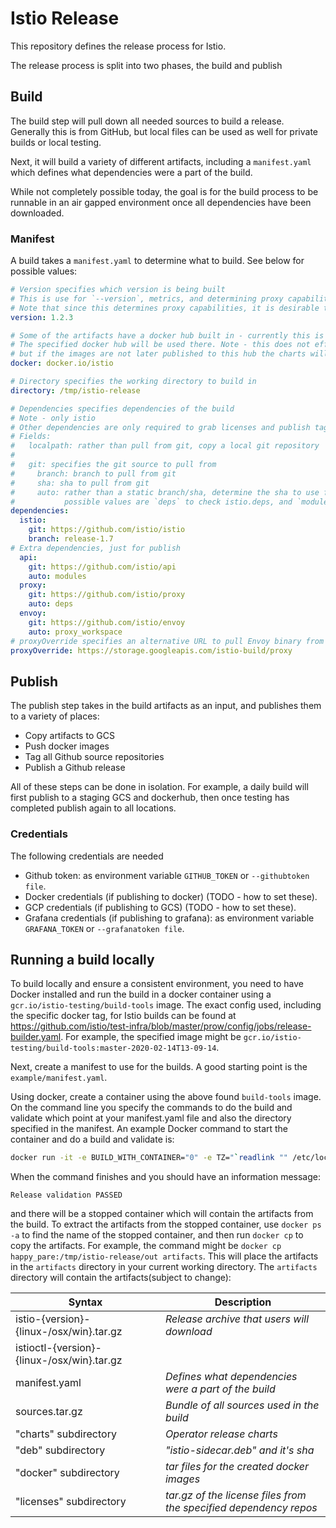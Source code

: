 # Istio Release

This repository defines the release process for Istio.

The release process is split into two phases, the build and publish

## Build

The build step will pull down all needed sources to build a release. Generally this is from GitHub, but local files can be used as well for private builds or local testing.

Next, it will build a variety of different artifacts, including a `manifest.yaml` which defines what dependencies were a part of the build.

While not completely possible today, the goal is for the build process to be runnable in an air gapped environment once all dependencies have been downloaded.

### Manifest

A build takes a `manifest.yaml` to determine what to build. See below for possible values:

```yaml
# Version specifies which version is being built
# This is use for `--version`, metrics, and determining proxy capabilities.
# Note that since this determines proxy capabilities, it is desirable to follow Istio semver
version: 1.2.3

# Some of the artifacts have a docker hub built in - currently this is the operator and Helm charts
# The specified docker hub will be used there. Note - this does not effect where the images are published,
# but if the images are not later published to this hub the charts will not pull a valid image
docker: docker.io/istio

# Directory specifies the working directory to build in
directory: /tmp/istio-release

# Dependencies specifies dependencies of the build
# Note - only istio
# Other dependencies are only required to grab licenses and publish tags to Github.
# Fields:
#   localpath: rather than pull from git, copy a local git repository
#
#   git: specifies the git source to pull from
#     branch: branch to pull from git
#     sha: sha to pull from git
#     auto: rather than a static branch/sha, determine the sha to use from istio/istio.
#           possible values are `deps` to check istio.deps, and `modules` to check go.mod
dependencies:
  istio:
    git: https://github.com/istio/istio
    branch: release-1.7
# Extra dependencies, just for publish
  api:
    git: https://github.com/istio/api
    auto: modules
  proxy:
    git: https://github.com/istio/proxy
    auto: deps
  envoy:
    git: https://github.com/istio/envoy
    auto: proxy_workspace
# proxyOverride specifies an alternative URL to pull Envoy binary from
proxyOverride: https://storage.googleapis.com/istio-build/proxy
```

## Publish

The publish step takes in the build artifacts as an input, and publishes them to a variety of places:

* Copy artifacts to GCS
* Push docker images
* Tag all Github source repositories
* Publish a Github release

All of these steps can be done in isolation. For example, a daily build will first publish to a staging GCS and dockerhub, then once testing has completed publish again to all locations.

### Credentials

The following credentials are needed

* Github token: as environment variable `GITHUB_TOKEN` or `--githubtoken file`.
* Docker credentials (if publishing to docker) (TODO - how to set these).
* GCP credentials (if publishing to GCS) (TODO - how to set these).
* Grafana credentials (if publishing to grafana): as environment variable `GRAFANA_TOKEN` or `--grafanatoken file`.

## Running a build locally

To build locally and ensure a consistent environment, you need to have Docker installed and run the build in a docker container using a
`gcr.io/istio-testing/build-tools` image. The exact config used, including the specific docker tag, for Istio builds can be found at
<https://github.com/istio/test-infra/blob/master/prow/config/jobs/release-builder.yaml>. For example, the specified image might be
`gcr.io/istio-testing/build-tools:master-2020-02-14T13-09-14`.

Next, create a manifest to use for the builds. A good starting point is the `example/manifest.yaml`.

Using docker, create a container using the above found `build-tools` image. On the command line you specify the commands to do the build and validate which
point at your manifest.yaml file and also the directory specified in the manifest. An example Docker command to start the container and do a build and validate is:

```bash
docker run -it -e BUILD_WITH_CONTAINER="0" -e TZ="`readlink "" /etc/localtime | sed -e 's/^.*zoneinfo\///'`" -v /var/run/docker.sock:/var/run/docker.sock --mount type=bind,source=$(PWD),destination="/work" --mount type=volume,source=go,destination="/go" --mount type=volume,source=gocache,destination="/gocache"  -w /work gcr.io/istio-testing/build-tools:master-2020-02-14T13-09-14 /bin/bash -c "mkdir -p /tmp/istio-release; go run main.go build --manifest example/manifest.yaml; go run main.go validate --release /tmp/istio-release/out"
```

When the command finishes and you should have an information message:

```text
Release validation PASSED
```

and there will be a stopped container which will contain the artifacts
from the build. To extract the artifacts from the stopped container, use `docker ps -a` to find the name of the stopped container, and then run `docker cp` to
copy the artifacts. For example, the command might be `docker cp happy_pare:/tmp/istio-release/out artifacts`. This will place the artifacts in the `artifacts`
directory in your current working directory. The `artifacts` directory will contain the artifacts(subject to change):

| Syntax | Description |
| --- | ----------- |
| istio-{version}-{linux-<arch>/osx/win}.tar.gz | _Release archive that users will download_ |
| istioctl-{version}-{linux-<arch>/osx/win}.tar.gz | |
| manifest.yaml | _Defines what dependencies were a part of the build_ |
| sources.tar.gz | _Bundle of all sources used in the build_|
| "charts" subdirectory | _Operator release charts_ |
| "deb" subdirectory | _"istio-sidecar.deb" and it's sha_ |
| "docker" subdirectory | _tar files for the created docker images_ |
| "licenses" subdirectory | _tar.gz of the license files from the specified dependency repos_ |
